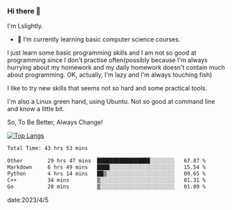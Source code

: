 ### Hi there 👋

I'm Lslightly.

- 🌱 I’m currently learning basic computer science courses.

I just learn some basic programming skills and I am not so good at programming since I don't practise often(possibly because I'm always hurrying about my homework and my daily homework doesn't contain much about programming. OK, actually, I'm lazy and I'm always touching fish)

I like to try new skills that seems not so hard and some practical tools.

I'm also a Linux green hand, using Ubuntu. Not so good at command line and know a little bit.

So, To Be Better, Always Change!

[![Top Langs](https://github-readme-stats.vercel.app/api/top-langs/?username=Lslightly&layout=compact)](https://github.com/anuraghazra/github-readme-stats)

<!--START_SECTION:waka-->

```txt
Total Time: 43 hrs 53 mins

Other        29 hrs 47 mins  █████████████████░░░░░░░░   67.87 %
Markdown     6 hrs 49 mins   ████░░░░░░░░░░░░░░░░░░░░░   15.54 %
Python       4 hrs 14 mins   ██▒░░░░░░░░░░░░░░░░░░░░░░   09.65 %
C++          34 mins         ▒░░░░░░░░░░░░░░░░░░░░░░░░   01.31 %
Go           28 mins         ▒░░░░░░░░░░░░░░░░░░░░░░░░   01.09 %
```

<!--END_SECTION:waka-->

date:2023/4/5

